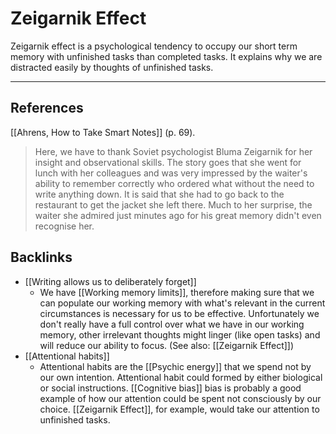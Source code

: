 # Zeigarnik Effect
Zeigarnik effect is a psychological tendency to occupy our short term memory with unfinished tasks than completed tasks. It explains why we are distracted easily by thoughts of unfinished tasks.

---
## References
[[Ahrens, How to Take Smart Notes]] (p. 69).
> Here, we have to thank Soviet psychologist Bluma Zeigarnik for her insight and observational skills. The story goes that she went for lunch with her colleagues and was very impressed by the waiter's ability to remember correctly who ordered what without the need to write anything down. It is said that she had to go back to the restaurant to get the jacket she left there. Much to her surprise, the waiter she admired just minutes ago for his great memory didn't even recognise her.

## Backlinks
* [[Writing allows us to deliberately forget]]
	* We have [[Working memory limits]], therefore making sure that we can populate our working memory with what's relevant in the current circumstances is necessary for us to be effective. Unfortunately we don't really have a full control over what we have in our working memory, other irrelevant thoughts might linger (like open tasks) and will reduce our ability to focus. (See also: [[Zeigarnik Effect]])
* [[Attentional habits]]
	* Attentional habits are the [[Psychic energy]] that we spend not by our own intention. Attentional habit could formed by either biological or social instructions. [[Cognitive bias]] bias is probably a good example of how our attention could be spent not consciously by our choice. [[Zeigarnik Effect]], for example, would take our attention to unfinished tasks.

<!-- #evergreen #memory #thinking #cognitive/bias -->

<!-- {BearID:3FBF02FD-DB1B-4116-AE04-693B303342CD-44697-0000296CCAC6FADC} -->
